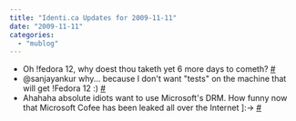 ```yaml
---
title: "Identi.ca Updates for 2009-11-11"
date: "2009-11-11"
categories: 
  - "mublog"
---
```


- Oh !fedora 12, why doest thou taketh yet 6 more days to cometh? [#](http://identi.ca/notice/14393953)
- @sanjayankur why... because I don't want "tests" on the machine that will get !Fedora 12 :) [#](http://identi.ca/notice/14395205)
- Ahahaha absolute idiots want to use Microsoft's DRM. How funny now that Microsoft Cofee has been leaked all over the Internet \]:-> [#](http://identi.ca/notice/14397546)
